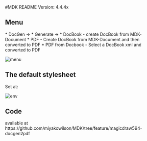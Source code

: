 #MDK README
Version: 4.4.4x 

<h2>Menu</h2>
* DocGen ->
  * Generate ->
     * DocBook - create DocBook from MDK-Document
     * PDF - Create DocBook from MDK-Document and then converted to PDF
     * PDF from Docbook - Select a DocBook xml and converted to PDF

![menu](https://user-images.githubusercontent.com/1247631/122299811-79f9db00-cecc-11eb-8865-7dd63ea79c63.png)


<h2>The default stylesheet</h2>
Set at:

![env](https://user-images.githubusercontent.com/1247631/122300944-03f67380-cece-11eb-84b1-93a37ba4748e.PNG)



<h2>Code</h2> 
available at
https://github.com/miyakowilson/MDK/tree/feature/magicdraw594-docgen2pdf


